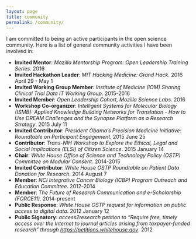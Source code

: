 ```yaml
---
layout: page
title: community
permalink: /community/
---
```


I am committed to being an active participants in the open science community. Here is a list of general community activities I have been involved in:

- **Invited Mentor**: *Mozilla Mentorship Program: Open Leadership Training Series*. 2016
- **Invited Hackathon Leader**: *MIT Hacking Medicine: Grand Hack*. 2016 April 29 - May 1
- **Invited Working Group Member**: *Institute of Medicine (IOM) Sharing Clinical Trial Data IT Working Group*. 2015-2016
- **Invited Member**: *Open Leadership Cohort, Mozilla Science Labs*. 2016
- **Workshop Co-organizer**: *Intelligent Systems for Molecular Biology (ISMB): Applied Knowledge Building Networks for Translation - How to Use DREAM Challenges and the Synapse Platform as a Research Strategy*. 2015 July 11
- **Invited Contributor**: *President Obama’s Precision Medicine Initiative: Roundtable on Participant Engagement*. 2015 June 25
- **Contributor**: *Trans-NIH Workshop to Explore the Ethical, Legal and Social Implications (ELSI) of Citizen Science*. 2015 January 14
- **Chair**: *White House Office of Science and Technology Policy (OSTP) Committee on Modular Consent*. 2014-2015
- **Invited Contributor**: *White House OSTP Roundtable on Patient Data Donation for Research*. 2014 August 7
- **Member**: *NCI Integrative Cancer Biology (ICBP) Program Outreach and Education Committee*. 2012-2014
- **Member**: *The Future of Research Communication and e-Scholarship (FORCE11)*. 2014-present
- **Public Response**: *White House OSTP request for information on public access to digital data*. 2012 January 12
- **Public Signatory**: *access2research petition to “Require free, timely access over the Internet to journal articles arising from taxpayer-funded research” through https://petitions.whitehouse.gov*. 2012
